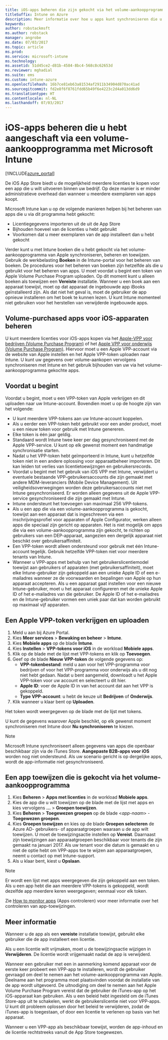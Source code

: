 ```yaml
---
title: iOS-apps beheren die zijn gekocht via het volume-aankoopprogramma
titleSuffix: Intune on Azure
description: Meer informatie over hoe u apps kunt synchroniseren die u via het Volume Purchase Program in de iOS Store hebt gekocht, hoe u deze apps kunt beheren en hoe u het gebruik ervan kunt bijhouden.
keywords: 
author: robstackmsft
ms.author: robstack
manager: angrobe
ms.date: 07/03/2017
ms.topic: article
ms.prod: 
ms.service: microsoft-intune
ms.technology: 
ms.assetid: 51d45ce2-d81b-4584-8bc4-568c8c62653d
ms.reviewer: mghadial
ms.suite: ems
ms.custom: intune-azure
ms.openlocfilehash: 16b7ce81eb63a81534af2911b34904d870ac41ad
ms.sourcegitcommit: fd2e8f6f8761fdd65b49f6e4223c2d4a013dd6d9
ms.translationtype: HT
ms.contentlocale: nl-NL
ms.lasthandoff: 07/03/2017
---
```

# <a name="how-to-manage-ios-apps-you-purchased-through-a-volume-purchase-program-with-microsoft-intune"></a>iOS-apps beheren die u hebt aangeschaft via een volume-aankoopprogramma met Microsoft Intune


[!INCLUDE[azure_portal](./includes/azure_portal.md)]

De iOS App Store biedt u de mogelijkheid meerdere licenties te kopen voor een app die u wilt uitvoeren binnen uw bedrijf. Op deze manier is er minder administratieve overhead dan wanneer u meerdere exemplaren van apps koopt.

Microsoft Intune kan u op de volgende manieren helpen bij het beheren van apps die u via dit programma hebt gekocht:

- Licentiegegevens importeren uit de uit de App Store
- Bijhouden hoeveel van de licenties u hebt gebruikt
- Voorkomen dat u meer exemplaren van de app installeert dan u hebt gekocht

Verder kunt u met Intune boeken die u hebt gekocht via het volume-aankoopprogramma van Apple synchroniseren, beheren en toewijzen. Gebruik de werkbelasting **Boeken** in de Intune-portal voor het beheren van boeken. De procedures voor het beheren van boeken zijn hetzelfde als die u gebruikt voor het beheren van apps.
U moet voordat u begint een token van Apple Volume Purchase Program uploaden. Op dit moment kunt u alleen boeken als toewijzen een **Vereiste** installatie.
Wanneer u een boek aan een apparaat toewijst, moet op dat apparaat de ingebouwde app iBooks geïnstalleerd zijn. Als dat niet het geval is, moet de gebruiker de app opnieuw installeren om het boek te kunnen lezen. U kunt Intune momenteel niet gebruiken voor het herstellen van verwijderde ingebouwde apps.


## <a name="manage-volume-purchased-apps-for-ios-devices"></a>Volume-purchased apps voor iOS-apparaten beheren
U kunt meerdere licenties voor iOS-apps kopen via het [Apple-VPP voor bedrijven (Volume Purchase Program)](http://www.apple.com/business/vpp/) of het [Apple VPP voor onderwijs (Volume Purchase Program)](http://volume.itunes.apple.com/us/store). Hiervoor moet u een Apple VPP-account via de website van Apple instellen en het Apple VPP-token uploaden naar Intune.  U kunt uw gegevens over volume-aankopen vervolgens synchroniseren met Intune en het gebruik bijhouden van uw via het volume-aankoopprogramma gekochte apps.

## <a name="before-you-start"></a>Voordat u begint
Voordat u begint, moet u een VPP-token van Apple verkrijgen en dit uploaden naar uw Intune-account. Bovendien moet u op de hoogte zijn van het volgende:

* U kunt meerdere VPP-tokens aan uw Intune-account koppelen.
* Als u eerder een VPP-token hebt gebruikt voor een ander product, moet u een nieuw token voor gebruik met Intune genereren.
* Elke token is één jaar geldig.
* Standaard wordt Intune twee keer per dag gesynchroniseerd met de Apple VPP-service. U kunt op elk gewenst moment een handmatige synchronisatie starten.
* Nadat u het VPP-token hebt geïmporteerd in Intune, kunt u hetzelfde token niet in een andere oplossing voor apparaatbeheer importeren. Dit kan leiden tot verlies van licentietoewijzngen en gebruikersrecords.
* Voordat u begint met het gebruik van iOS VPP met Intune, verwijdert u eventuele bestaande VPP-gebruikersaccounts die zijn gemaakt met andere MDM-leveranciers (Mobile Device Management). Uit veiligheidsoverwegingen worden deze gebruikersaccounts niet met Intune gesynchroniseerd. Er worden alleen gegevens uit de Apple VPP-service gesynchroniseerd die zijn gemaakt met Intune.
* Intune ondersteunt het toevoegen van maximaal 256 VPP-tokens.
* Als u een app die via een volume-aankoopprogramma is gekocht, toewijst aan een apparaat dat is ingeschreven via een inschrijvingsprofiel voor apparaten of Apple Configurator, werken alleen apps die speciaal zijn gericht op apparaten. Het is niet mogelijk om apps die via een volume-aankoopprogramma zijn gekocht, te richten op gebruikers van een DEP-apparaat, aangezien een dergelijk apparaat niet beschikt over gebruikersaffiniteit.
* Een VPP-token wordt alleen ondersteund voor gebruik met één Intune-account tegelijk. Gebruik hetzelfde VPP-token niet voor meerdere tenants van Intune.
* Wanneer u VPP-apps met behulp van het gebruikerslicentiemodel toewijst aan gebruikers of apparaten (met gebruikersaffiniteit), moet elke Intune-gebruiker zijn gekoppeld aan een unieke Apple ID of een e-mailadres wanneer ze de voorwaarden en bepalingen van Apple op hun apparaat accepteren.
Als u een apparaat gaat instellen voor een nieuwe Intune-gebruiker, moet u het apparaat configureren met de unieke Apple ID of het e-mailadres van die gebruiker. De Apple ID of het e-mailadres en de Intune-gebruiker vormen een uniek paar dat kan worden gebruikt op maximaal vijf apparaten.


## <a name="to-get-and-upload-an-apple-vpp-token"></a>Een Apple VPP-token verkrijgen en uploaden

1. Meld u aan bij Azure Portal.
2. Kies **Meer services** > **Bewaking en beheer** > **Intune**.
3. Kies **Mobiele apps** op de blade **Intune**.
1.  Kies **Instellen** > **VPP-tokens voor iOS** in de workload **Mobiele apps**.
2.  Klik op de blade met de lijst met VPP-tokens en klik op **Toevoegen**.
3.  Geef op de blade **Nieuw VPP-token** de volgende gegevens op:
    - **VPP-tokenbestand**: meld u aan voor het VPP-programma voor bedrijven of voor het VPP-programma voor onderwijs als u dit nog niet hebt gedaan. Nadat u bent aangemeld, downloadt u het Apple VPP-token voor uw account en selecteert u dit hier.
    - **Apple ID**: voer de Apple ID in van het account dat aan het VPP is gekoppeld.
    - **Type VPP-account**: u hebt de keuze uit **Bedrijven** of **Onderwijs**.
4. Klik wanneer u klaar bent op **Uploaden**.

Het token wordt weergegeven op de blade met de lijst met tokens.


U kunt de gegevens waarover Apple beschikt, op elk gewenst moment synchroniseren met Intune door **Nu synchroniseren** te kiezen.

> [!NOTE]
> Microsoft Intune synchroniseert alleen gegevens van apps die openbaar beschikbaar zijn via de iTunes Store. **Aangepaste B2B-apps voor iOS** worden nog niet ondersteund. Als uw scenario gericht is op dergelijke apps, wordt de app-informatie niet gesynchroniseerd.

## <a name="to-assign-a-volume-purchased-app"></a>Een app toewijzen die is gekocht via het volume-aankoopprogramma

1. Kies **Beheren** > **Apps met licenties** in de workload **Mobiele apps**.
2. Kies de app die u wilt toewijzen op de blade met de lijst met apps en kies vervolgens **...** > **Groepen toewijzen**.
3. Kies **Beheren** > **Toegewezen groepen** op de blade <*app-naam*> - **Toegewezen groepen**.
4. Kies **Groepen toewijzen** en kies op de blade **Groepen selecteren** de Azure AD- gebruikers- of apparaatgroepen waaraan u de app wilt toewijzen.
U moet de toewijzingsactie instellen op **Vereist**. Daarnaast zijn toewijzingen aan apparaatgroepen beschikbaar voor tenants die zijn gemaakt na januari 2017. Als uw tenant voor die datum is gemaakt en u niet de optie hebt om VPP-apps toe te wijzen aan apparaatgroepen, neemt u contact op met Intune-support.
5. Als u klaar bent, kiest u **Opslaan**.

>[!NOTE]
>Er wordt een lijst met apps weergegeven die zijn gekoppeld aan een token. Als u een app hebt die aan meerdere VPP-tokens is gekoppeld, wordt dezelfde app meerdere keren weergegeven; eenmaal voor elk token.

Zie [How to monitor apps](apps-monitor.md) (Apps controleren) voor meer informatie over het controleren van app-toewijzingen.

## <a name="further-information"></a>Meer informatie

Wanneer u de app als een **vereiste** installatie toewijst, gebruikt elke gebruiker die de app installeert een licentie.

Als u een licentie wilt vrijmaken, moet u de toewijzingsactie wijzigen in **Verwijderen**. De licentie wordt vrijgemaakt nadat de app is verwijderd.

Wanneer een gebruiker met een in aanmerking komend apparaat voor de eerste keer probeert een VPP-app te installeren, wordt de gebruiker gevraagd om deel te nemen aan het volume-aankoopprogramma van Apple. Deelname aan het programma moet plaatsvinden voordat de installatie van de app wordt uitgevoerd. De uitnodiging om deel te nemen aan het Apple Volume Purchase Program vereist dat de gebruiker de iTunes-app op het iOS-apparaat kan gebruiken. Als u een beleid hebt ingesteld om de iTunes Store-app uit te schakelen, werkt de gebruikerslicentie niet voor VPP-apps. U kunt dit probleem oplossen door het beleid te verwijderen, zodat de iTunes-app is toegestaan, of door een licentie te verlenen op basis van het apparaat.

Wanneer u een VPP-app als beschikbaar toewijst, worden de app-inhoud en de licentie rechtstreeks vanuit de App Store toegewezen.
